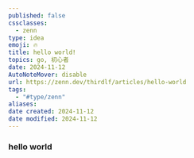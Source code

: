 ```yaml
---
published: false
cssclasses:
  - zenn
type: idea
emoji: 🔥
title: hello world!
topics: go, 初心者
date: 2024-11-12
AutoNoteMover: disable
url: https://zenn.dev/thirdlf/articles/hello-world
tags:
  - "#type/zenn"
aliases: 
date created: 2024-11-12
date modified: 2024-11-12
---
```


### hello world

